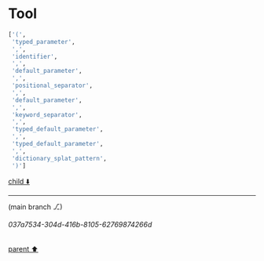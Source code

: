 # Tool

```python
['(',
 'typed_parameter',
 ',',
 'identifier',
 ',',
 'default_parameter',
 ',',
 'positional_separator',
 ',',
 'default_parameter',
 ',',
 'keyword_separator',
 ',',
 'typed_default_parameter',
 ',',
 'typed_default_parameter',
 ',',
 'dictionary_splat_pattern',
 ')']
```

[child ⬇️](#037a7534-304d-416b-8105-62769874266d)

---

(main branch ⎇)
###### 037a7534-304d-416b-8105-62769874266d
[parent ⬆️](#c804a81b-41d5-44c3-b35b-b03d1946d7e6)

